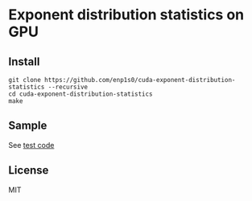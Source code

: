 # Exponent distribution statistics on GPU

## Install
```
git clone https://github.com/enp1s0/cuda-exponent-distribution-statistics --recursive
cd cuda-exponent-distribution-statistics
make
```

## Sample

See [test code](./test/main.cu)

## License
MIT
